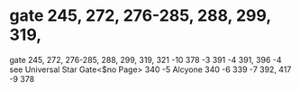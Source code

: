 # gate 245, 272, 276-285, 288, 299, 319,

gate 245, 272, 276-285, 288, 299, 319,
321
-10 378
-3 391
-4 391, 396
-4 see Universal Star Gate<$no
Page> 340
-5 Alcyone 340
-6 339
-7 392, 417
-9 378